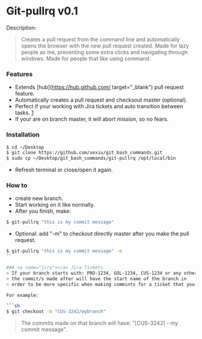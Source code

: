 # Git-pullrq v0.1

Description:
> Creates a pull request from the command line and automatically opens the browser with the new pull request created.
> Made for lazy people as me, preventing some extra clicks and navigating through windows.
> Made for people that like using command.

### Features

- Extends [hub](https://hub.github.com/ target="_blank") pull request feature.
- Automatically creates a pull request and checksout master (optional).
- Perfect if your working with Jira tickets and auto transition between tasks. [1](#jira)
- If your are on branch master, it will abort mission, so no fears.


### Installation

```sh
$ cd ~/Desktop
$ git clone https://github.com/xexiu/git_bash_commands.git
$ sudo cp ~/Desktop/git_bash_commands/git-pullrq /opt/local/bin
```

- Refresh terminal or close/open it again.

### How to

- create new branch.
- Start working on it like normally.
- After you finish, make:

```sh
$ git-pullrq "this is my commit message"
```

- Optional: add "-m" to checkout directly master after you make the pull request.

```sh
$ git-pullrq "this is my commit message" -m
``

### <a name="jira"></a> Jira Tickets
> If your branch starts with: PRO-1234, GOL-1234, CUS-1234 or any other word followed by "-" then a number
> the commit/s made after will have the start name of the branch in
> order to be more specific when making commints for a ticket that you have in Jira.

For example:

```sh
$ git checkout -b "CUS-3242/mybranch"
```

> The commits made on that branch will have: "[CUS-3242] - my commit message".
